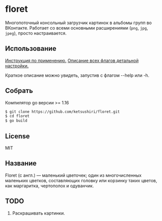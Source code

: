 # floret
Многопоточный консольный загрузчик картинок в альбомы групп во ВКонтакте. Работает со всеми основными расширениями (`png`, `jpg`, `jpeg`), просто настраивается.

## Использование
[Инструкция по применению.](https://github.com/ketsushiri/floret/tree/main/docs/Usage.md) [Описание всех флагов детальной настройки.](https://github.com/ketsushiri/floret/blob/main/docs/Flags.md)

Краткое описание можно увидеть, запустив с флагом --help или -h.

## Собрать
Компилятор go версии >= 1.16
```bash
$ git clone https://github.com/ketsushiri/floret.git
$ cd floret
$ go build
```

## License
MIT

## Название
Floret (с англ.) — маленький цветочек; один из многочисленных маленьких цветков, составляющих головку или корзинку таких цветов, как маргаритка, чертополох и одуванчик.

## TODO
1. Раскрашивать картинки.
